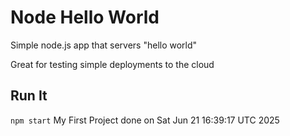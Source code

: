 # Node Hello World

Simple node.js app that servers "hello world"

Great for testing simple deployments to the cloud

## Run It

`npm start`
My First Project done on Sat Jun 21 16:39:17 UTC 2025
